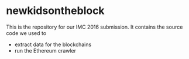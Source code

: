 # newkidsontheblock

This is the repository for our IMC 2016 submission. It contains the source
code we used to

- extract data for the blockchains
- run the Ethereum crawler

